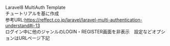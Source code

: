 Laravel8 MultiAuth Template<br>
チュートリアルを基に作成<br>
参考URL:https://reffect.co.jp/laravel/laravel-multi-authentication-understand#i-13
<br>
ログイン中に他のジャンルのLOGIN・REGISTER画面を非表示　設定などオプションはURLページ下記
